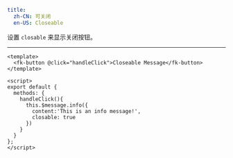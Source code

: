 ```yaml
title:
  zh-CN: 可关闭
  en-US: Closeable
```


设置 `closable` 来显示关闭按钮。

---


```vue { "component": true } 
<template>
  <fk-button @click="handleClick">Closeable Message</fk-button>
</template>

<script>
export default {
  methods: {
    handleClick(){
      this.$message.info({
        content:'This is an info message!',
        closable: true
      })
    }
  }
};
</script>
```
